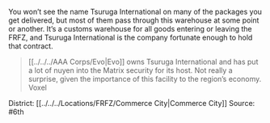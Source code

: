 You won’t see the name Tsuruga International on many of the packages you get delivered, but most of them pass through this warehouse at some point or another. It’s a customs warehouse for all goods entering or leaving the FRFZ, and Tsuruga International is the company fortunate enough to hold that contract.

> [[../../../AAA Corps/Evo|Evo]] owns Tsuruga International and has put a lot of nuyen into the Matrix security for its host. Not really a surprise, given the importance of this facility to the region’s economy.  
> Voxel


District: [[../../../Locations/FRFZ/Commerce City|Commerce City]]
Source: #6th
